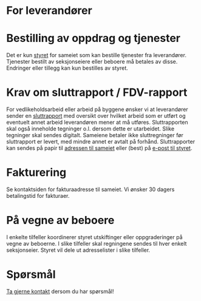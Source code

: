 For leverandører
================

Bestilling av oppdrag og tjenester
==================================

Det er kun [styret](/styret/) for sameiet som kan bestille tjenester fra leverandører. Tjenester bestilt av seksjonseiere eller beboere må betales av disse. Endringer eller tillegg kan kun bestilles av styret.

Krav om sluttrapport / FDV-rapport
==================================

For vedlikeholdsarbeid eller arbeid på byggene ønsker vi at leverandører sender en [sluttrapport](https://www.prosjektveiviseren.no/node/86/part/all) med oversikt over hvilket arbeid som er utført og eventuelt annet arbeid leverandøren mener at må utføres. Sluttrapporten skal også inneholde tegninger o.l. dersom dette er utarbeidet. Slike tegninger skal sendes digitalt. Sameiene betaler ikke sluttregninger før sluttrapport er levert, med mindre annet er avtalt på forhånd. Sluttrapporter kan sendes på papir til [adressen til sameiet](/kontakt/) eller (best) på [e-post til styret](mailto:styret@fb2.no).

Fakturering
===========

Se kontaktsiden for fakturaadresse til sameiet.
Vi ønsker 30 dagers betalingstid for fakturaer.

På vegne av beboere
===================

I enkelte tilfeller koordinerer styret utskiftinger eller oppgraderinger på vegne av beboerne. I slike tilfeller skal regningene sendes til hver enkelt seksjonseier. Styret vil dele ut adresselister i slike tilfeller.

Spørsmål
========

[Ta gjerne kontakt](/kontakt/) dersom du har spørsmål!
